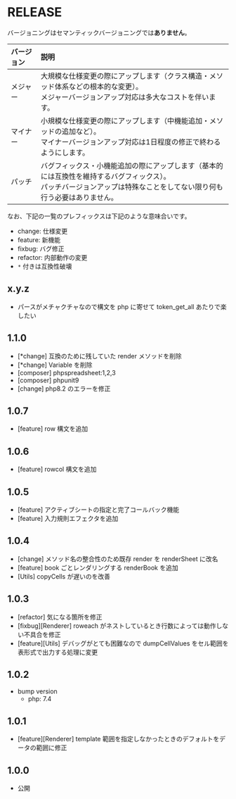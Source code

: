 # RELEASE

バージョニングはセマンティックバージョニングでは**ありません**。

| バージョン   | 説明
|:--           |:--
| メジャー     | 大規模な仕様変更の際にアップします（クラス構造・メソッド体系などの根本的な変更）。<br>メジャーバージョンアップ対応は多大なコストを伴います。
| マイナー     | 小規模な仕様変更の際にアップします（中機能追加・メソッドの追加など）。<br>マイナーバージョンアップ対応は1日程度の修正で終わるようにします。
| パッチ       | バグフィックス・小機能追加の際にアップします（基本的には互換性を維持するバグフィックス）。<br>パッチバージョンアップは特殊なことをしてない限り何も行う必要はありません。

なお、下記の一覧のプレフィックスは下記のような意味合いです。

- change: 仕様変更
- feature: 新機能
- fixbug: バグ修正
- refactor: 内部動作の変更
- `*` 付きは互換性破壊

## x.y.z

- パースがメチャクチャなので構文を php に寄せて token_get_all あたりで楽したい

## 1.1.0

- [*change] 互換のために残していた render メソッドを削除
- [*change] Variable を削除
- [composer] phpspreadsheet:1,2,3
- [composer] phpunit9
- [change] php8.2 のエラーを修正

## 1.0.7

- [feature] row 構文を追加

## 1.0.6

- [feature] rowcol 構文を追加

## 1.0.5

- [feature] アクティブシートの指定と完了コールバック機能
- [feature] 入力規則エフェクタを追加

## 1.0.4

- [change] メソッド名の整合性のため既存 render を renderSheet に改名
- [feature] book ごとレンダリングする renderBook を追加
- [Utils] copyCells が遅いのを改善

## 1.0.3

- [refactor] 気になる箇所を修正
- [fixbug][Renderer] roweach がネストしているとき行数によっては動作しない不具合を修正
- [feature][Utils] デバッグがとても困難なので dumpCellValues をセル範囲を表形式で出力する処理に変更

## 1.0.2

- bump version
  - php: 7.4

## 1.0.1

- [feature][Renderer] template 範囲を指定しなかったときのデフォルトをデータの範囲に修正

## 1.0.0

- 公開
